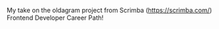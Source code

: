 My take on the oldagram project from Scrimba (https://scrimba.com/) Frontend Developer Career Path!
